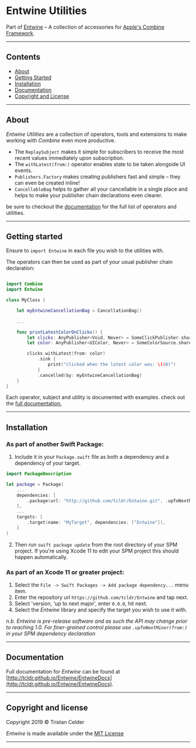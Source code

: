 
# Entwine Utilities

Part of [Entwine](https://github.com/tcldr/Entwine) – A collection of accessories for [Apple's Combine Framework](https://developer.apple.com/documentation/combine).

---

## Contents
- [About](#about)
- [Getting Started](#getting-started)
- [Installation](#installation)
- [Documentation](#documentation)
- [Copyright and License](#copyright-and-license)

---

## About

_Entwine Utilities_ are a collection of operators, tools and extensions to make working with _Combine_ even more productive.

- The `ReplaySubject` makes it simple for subscribers to receive the most recent values immediately upon subscription.
- The `withLatest(from:)` operator enables state to be taken alongside UI events.
- `Publishers.Factory` makes creating publishers fast and simple – they can even be created inline!
- `CancellableBag` helps to gather all your cancellable in a single place and helps to make your publisher chain declarations even clearer.

be sure to checkout the [documentation](http://tcldr.github.io/Entwine/EntwineDocs) for the full list of operators and utilities.

---

## Getting started

Ensure to `import Entwine` in each file you wish to the utilities with.

The operators can then be used as part of your usual publisher chain declaration:

```swift

import Combine
import Entwine

class MyClass {

    let myEntwineCancellationBag = CancellationBag()
    
    ...

    func printLatestColorOnClicks() {
        let clicks: AnyPublisher<Void, Never> = SomeClickPublisher.shared
        let color: AnyPublisher<UIColor, Never> = SomeColorSource.shared

        clicks.withLatest(from: color)
            .sink {
                print("clicked when the latest color was: \($0)")
            }
            .cancelled(by: myEntwineCancellationBag)
    }
}

```

Each operator, subject and utility is documented with examples. check out the [full documentation.](https://tcldr.github.io/Enwtine/EntwineDocs)

---

## Installation
### As part of another Swift Package:
1. Include it in your `Package.swift` file as both a dependency and a dependency of your target.

```swift
import PackageDescription

let package = Package(
    ...
    dependencies: [
        .package(url: "http://github.com/tcldr/Entwine.git", .upToNextMajor(from: "0.0.0")),
    ],
    ...
    targets: [
        .target(name: "MyTarget", dependencies: ["Entwine"]),
    ]
)
```

2. Then run `swift package update` from the root directory of your SPM project. If you're using Xcode 11 to edit your SPM project this should happen automatically.

### As part of an Xcode 11 or greater project:
1. Select the `File -> Swift Packages -> Add package dependency...` menu item.
2. Enter the repository url `https://github.com/tcldr/Entwine` and tap next.
3. Select 'version, 'up to next major', enter `0.0.0`, hit next.
4. Select the _Entwine_ library and specify the target you wish to use it with.

*n.b. _Entwine_ is pre-release software and as such the API may change prior to reaching 1.0. For finer-grained control please use `.upToNextMinor(from:)` in your SPM dependency declaration*

---

## Documentation
Full documentation for _Entwine_ can be found at [http://tcldr.github.io/Entwine/EntwineDocs](http://tcldr.github.io/Entwine/EntwineDocs).

---

## Copyright and license
Copyright 2019 © Tristan Celder

_Entwine_ is made available under the [MIT License](http://github.com/tcldr/Entwine/blob/master/LICENSE)

---
